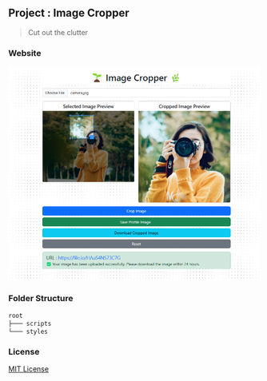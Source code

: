## Project : Image Cropper

> Cut out the clutter

### Website

![Image Cropper Website Screenshot](screenshot.png)

### Folder Structure

```
root
├─── scripts
└─── styles
```

### License

[MIT License](license)